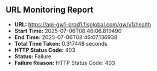 ## URL Monitoring Report

- **URL:** https://api-gw1-prod1.fisglobal.com/gw/v1/health
- **Start Time:** 2025-07-06T08:46:06.819490
- **End Time:** 2025-07-06T08:46:07.136938
- **Total Time Taken:** 0.317448 seconds
- **HTTP Status Code:** 403
- **Status:** Failure
- **Failure Reason:** HTTP Status Code: 403
